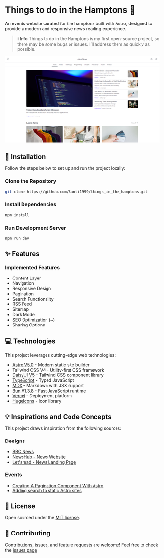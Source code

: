 # Things to do in the Hamptons 📰

An events website curated for the hamptons built with Astro, designed to provide a modern and responsive news reading experience.

> **ℹ️ Info**
> Things to do in the Hamptons is my first open-source project, so there may be some bugs or issues. I’ll address them as quickly as possible.

![Things to do in the Hamptons](./src/assets/images/screenshot-astronews.png "Things to do in the Hamptons")

## 🚀 Installation

Follow the steps below to set up and run the project locally:

### Clone the Repository

```bash
git clone https://github.com/Santi1999/things_in_the_hamptons.git
```

### Install Dependencies

```bash
npm install
```

### Run Development Server

```bash
npm run dev
```

## ✨ Features

### Implemented Features

- Content Layer
- Navigation
- Responsive Design
- Pagination
- Search Functionality
- RSS Feed
- Sitemap
- Dark Mode
- SEO Optimization (~)
- Sharing Options

## 💻 Technologies

This project leverages cutting-edge web technologies:

- [Astro V5.0](https://astro.build/) - Modern static site builder
- [Tailwind CSS V4](https://tailwindcss.com/) - Utility-first CSS framework
- [DaisyUI V5](https://daisyui.com/) - Tailwind CSS component library
- [TypeScript](https://www.typescriptlang.org/) - Typed JavaScript
- [MDX](https://mdxjs.com/) - Markdown with JSX support
- [Bun V1.3.8](https://bun.sh/) - Fast JavaScript runtime
- [Vercel](https://vercel.com/) - Deployment platform
- [HugeIcons](https://hugeicons.com/) - Icon library

## 💡 Inspirations and Code Concepts

This project draws inspiration from the following sources:

### Designs

- [BBC News](https://www.bbc.com)
- [NewsHub - News Website](https://dribbble.com/shots/21678041-NewsHub-News-Website)
- [Let'sread - News Landing Page](https://dribbble.com/shots/24675325-Let-sread-News-Landing-Page)

### Events

- [Creating A Pagination Component With Astro](https://rimdev.io/creating-a-pagination-component-with-astro)
- [Adding search to static Astro sites](https://website-thomas-astro.vercel.app/blog/search-static-astro-website)

## 📄 License

Open sourced under the [MIT license](LICENSE).

## 🤝 Contributing

Contributions, issues, and feature requests are welcome! Feel free to check the [issues page](https://github.com/Santi1999/things_in_the_hamptons/issues)
